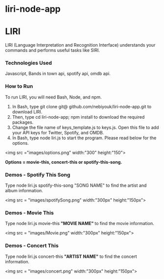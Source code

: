 # liri-node-app
<h1>LIRI</h1>
<p>LIRI (Language Interpretation and Recognition Interface) understands your commands and performs useful tasks like SIRI.</p>
<h3>Technologies Used</h3>
Javascript, Bands in town api, spotify api, omdb api.
<h3>How to Run</h3>
To run LIRI, you will need Bash, Node, and npm.
<ol>
<li>In Bash, type git clone git@ github.com/nebiyouk/liri-node-app.git to download LIRI.</li>
<li>Then, type cd liri-node-app; npm install to download the required packages.</li>
<li>Change the file name of keys_template.js to keys.js. Open this file to add your API keys for Twitter, Spotify, and OMDB.</li>
<li>In Bash, type node liri.js to start the program. Please read below for the options.</li>
</ol>

<img src ="images/options.png" width:"300" height:"150">

<strong>Options = movie-this, concert-this or spotify-this-song.</strong>
<h3>Demos - Spotify This Song</h3>
Type node liri.js spotify-this-song "SONG NAME" to find the artist and album information.

<img src = "images/spotifySong.png" width:"300px" height:"150px">

<h3>Demos - Movie This</h3>
Type node liri.js movie-this<strong> "MOVIE NAME" </strong> to find the movie information.

<img src = "images/Movie.png" width:"300px" height:"150px">

<h3>Demos - Concert This</h3>
Type node liri.js concert-this <strong>"ARTIST NAME"</strong> to find the concert information.

<img src = "images/concert.png" width:"300px" height:"150px">










